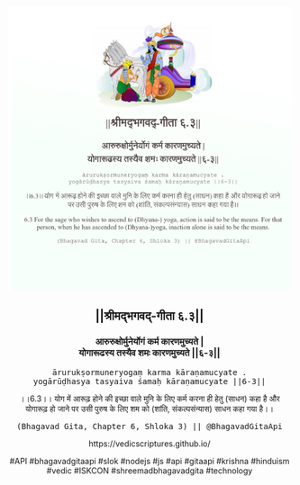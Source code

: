 <img src="../../asset/BG_6_3.png"/>
<center><h2>||श्रीमद्‍भगवद्‍-गीता ६.३||</h2>
<h3>आरुरुक्षोर्मुनेर्योगं कर्म कारणमुच्यते |<br/>योगारूढस्य तस्यैव शमः कारणमुच्यते ||६-३||</h3>
<pre>ārurukṣormuneryogaṃ karma kāraṇamucyate .<br/>yogārūḍhasya tasyaiva śamaḥ kāraṇamucyate ||6-3||</pre>
<p>।।6.3।। योग में आरूढ़ होने की इच्छा वाले मुनि के लिए कर्म करना ही हेतु (साधन) कहा है और योगारूढ़ हो जाने पर उसी पुरुष के लिए शम को (शांति, संकल्पसंन्यास) साधन कहा गया है।।</p>
<pre>(Bhagavad Gita, Chapter 6, Shloka 3) || @BhagavadGitaApi</pre><p>https://vedicscriptures.github.io/</p><p>#API #bhagavadgitaapi #slok #nodejs #js #api #gitaapi #krishna #hinduism #vedic #ISKCON #shreemadbhagavadgita #technology</p></center>